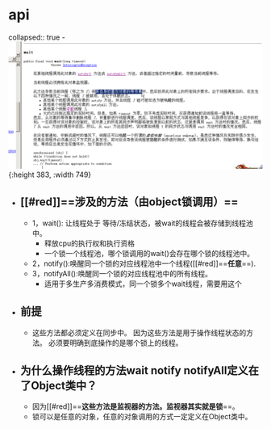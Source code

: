 # api
collapsed:: true
	- ![image.png](../assets/image_1687773796533_0.png){:height 383, :width 749}
- ## [[#red]]==**涉及的方法（由object锁调用）**==
	- 1，wait(): 让线程处于   等待/冻结状态，被wait的线程会被存储到线程池中。
		- 释放cpu的执行权和执行资格
		- 一个锁一个线程池，哪个锁调用的wait()会存在哪个锁的线程池中。
	- 2，notify():唤醒同一个锁的对应线程池中一个线程([[#red]]==**任意**==).
	- 3，notifyAll():唤醒同一个锁的对应线程池中的所有线程。
		- 适用于多生产多消费模式，同一个锁多个wait线程，需要用这个
- ## 前提
	- 这些方法都必须定义在同步中。
	  因为这些方法是用于操作线程状态的方法。
	  必须要明确到底操作的是哪个锁上的线程。
- ## 为什么操作线程的方法wait notify notifyAll定义在了Object类中？
	- 因为[[#red]]==**这些方法是监视器的方法。监视器其实就是锁**==。
	- 锁可以是任意的对象，任意的对象调用的方式一定定义在Object类中。